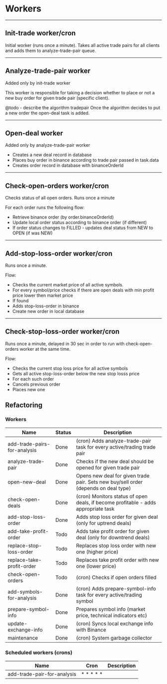 # Workers


---

## Init-trade worker/cron

Initial worker (runs once a minute). Takes all active trade pairs for all clients and adds them to analyze-trade-pair queue.

---

## Analyze-trade-pair worker

Added only by init-trade worker

This worker is responsible for taking a decision whether to place or not a new buy order for given trade pair (specific client). 


@todo - describe the algorithm
tradepair
Once the algorithm decides to put a new order the open-deal task is added. 

---

## Open-deal worker

Added only by analyze-trade-pair worker

- Creates a new deal record in database
- Places buy order in binance according to trade pair passed in task.data
- Creates order record in database with binanceOrderId

---

## Check-open-orders worker/cron

Checks status of all open orders. Runs once a minute

For each order runs the following flow:

- Retrieve binance order (by order.binanceOrderId)
- Update local order status according to binance order (if different)
- If order status changes to FILLED - updates deal status from NEW to OPEN (if was NEW)

---

## Add-stop-loss-order worker/cron

Runs once a minute.

Flow:

- Checks the current market price of all active symbols.
- For every symbol/price checks if there are open deals with min profit price lower then market price
- If found 
- Adds stop-loss-order in binance
- Create new order in local database

---

## Check-stop-loss-order worker/cron

Runs once a minute, delayed in 30 sec in order to run with check-open-orders worker at the same time.

Flow:

- Checks the current stop loss price for all active symbols
- Gets all active stop-loss-order below the new stop losss price
- For each such order
- Cancels previous order
- Places new one


## Refactoring

### Workers

Name                           | Status      | Description
------------------------------ | ----------- | -------------------------------------------------------------------------------------
add-trade-pairs-for-analysis   | Done        | (cron) Adds analyze-trade-pair task for every active/trading trade pair
analyze-trade-pair             | Done        | Checks if the new deal should be opened for given trade pair
open-new-deal                  | Done        | Opens new deal for given trade pair. Sets new buy/sell order (depends on deal type)
check-open-deals               | Done        | (cron) Monitors status of open deals, if become profitable - adds appropriate task
add-stop-loss-order            | Done        | Adds stop loss order for given deal (only for uptrend deals)
add-take-profit-order          | Todo        | Adds take profit order for given deal (only for downtrend deals) 
replace-stop-loss-order        | Todo        | Replaces stop loss order with new one (higher price)
replace-take-profit-order      | Todo        | Replaces take profit order with new one (lower price)
check-open-orders              | Todo        | (cron) Checks if open orders filled 
add-symbols-for-analysis       | Done        | (cron) Adds prepare-symbol-info task for every active/trading symbol  
prepare-symbol-info            | Done        | Prepares symbol info (market price, technical indicators etc) 
update-exchange-info           | Done        | (cron) Syncs local exchange info with Binance
maintenance                    | Done        | (cron) System garbage collector


### Scheduled workers (crons)

Name                        | Cron      | Description
--------------------------- | --------- | ---------------------------------------------------
add-trade-pair-for-analysis | * * * * * | 


 